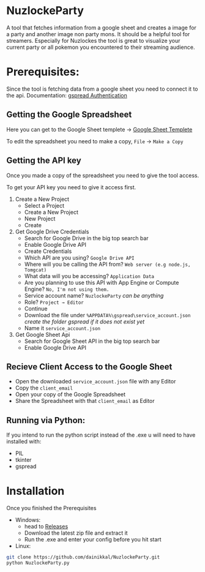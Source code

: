 # NuzlockeParty
A tool that fetches information from a google sheet and creates a image for a party and another image non party mons. 
It should be a helpful tool for streamers. Especially for Nuzlockes the tool is great to visualize your current party or all pokemon you encountered to their streaming audience.

# Prerequisites:
Since the tool is fetching data from a google sheet you need to connect it to the api. 
Documentation: [gspread Authentication ](https://gspread.readthedocs.io/en/latest/oauth2.html)


## Getting the Google Spreadsheet
Here you can get to the Google Sheet templete → [Google Sheet Templete](https://docs.google.com/spreadsheets/d/1vuRwyKBmP0qiYCc6NR9SaK-5cf0tuJ-JGlO0Zme_yMc/edit?usp=sharing)

To edit the spreadsheet you need to make a copy, `File` → `Make a Copy`

## Getting the API key
Once you made a copy of the spreadsheet you need to give the tool access.

To get your API key you need to give it access first.

1. Create a New Project  
    - Select a Project  
    - Create a New Project  
    - New Project 
    - Create
2. Get Google Drive Credentials
    - Search for Google Drive in the big top search bar
    - Enable Google Drive API
    - Create Credentials
    - Which API are you using? ``Google Drive API``
    - Where will you be calling the API from? ``Web server (e.g node.js, Tomgcat)`` 
    - What data will you be accessing? ``Application Data``
    - Are you planning to use this API with App Engine or Compute Engine? ``No, I'm not using them.``
    - Service account name? ``NuzlockeParty`` *can be anything*
    - Role? ``Project → Editor``
    - Continue
    - Download the file under ``%APPDATA%\gspread\service_account.json`` *create the folder gspread if it does not exist yet*
    - Name it ``service_account.json``
3. Get Google Sheet Api
    - Search for Google Sheet API in the big top search bar
    - Enable Google Drive API
    
## Recieve Client Access to the Google Sheet
  - Open the downloaded ``service_account.json`` file with any Editor
  - Copy the ``client_email``
  - Open your copy of the Google Spreadsheet
  - Share the Spreadsheet with that ``client_email`` as Editor

## Running via Python:
If you intend to run the python script instead of the .exe u will need to have installed with:
- PIL
- tkinter
- gspread
    
# Installation   
Once you finished the Prerequisites
- Windows:
  * head to [Releases](https://github.com/dainikkal/NuzlockeParty/releases)
  * Download the latest zip file and extract it
  * Run the .exe and enter your config before you hit start
- Linux:
```sh
git clone https://github.com/dainikkal/NuzlockeParty.git
python NuzlockeParty.py
```

